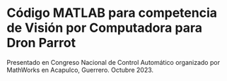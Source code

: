 # Código MATLAB para competencia de Visión por Computadora para Dron Parrot
Presentado en Congreso Nacional de Control Automático organizado por MathWorks en Acapulco, Guerrero. Octubre 2023.
